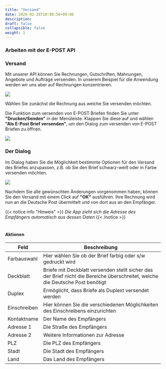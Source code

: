 ```yaml
---
title: "Versand"
date: 2020-02-28T10:08:56+09:00
description: 
draft: false
collapsible: false
weight: 1
---
```

### Arbeiten mit der E-POST API

### Versand

Mit unserer API können Sie Rechnungen, Gutschriften, Mahnungen, Angebote und Aufträge versenden. In unserem Beispiel für die Anwendung werden wir uns aber auf Rechnungen konzentrieren.

![](images/apps/epostrechnung.PNG)

Wählen Sie zunächst die Rechnung aus welche Sie versenden möchten.

Die Funktion zum versenden von E-POST Briefen finden Sie unter **"Drucken/Senden"** in der Menüleiste. Klappen Sie diese auf und wählen **"Als E-Post Brief versenden"**, um den Dialog zum versenden von E-POST Briefen zu öffnen.

![](images/apps/epostprintsend.PNG)

### Der Dialog

Im Dialog haben Sie die Möglichkeit bestimmte Optionen für den Versand des Briefes anzupassen, z.B. ob Sie den Brief schwarz-weiß oder in Farbe versenden möchten.

![](images/apps/epostdialog.PNG)

Nachdem Sie alle gewünschten Änderungen vorgenommen haben, können Sie den Versand mit einem Click auf **"OK"** ausführen. Ihre Rechnung wird nun an die Deutsche Post übermittelt und von dort aus an den Empfänger.

{{< notice info "Hinweis" >}}
 _Die App zieht sich die Adresse des Empfängers automatisch aus dessen Daten_
{{< /notice >}}
#

#### Aktionen

| Feld         | Beschreibung                                                                                                                   |
|--------------|--------------------------------------------------------------------------------------------------------------------------------|
| Farbauswahl  | Hier wählen Sie ob der Brief farbig oder s/w gedruckt wird                                                                     |
| Deckblatt    | Briefe mit Deckblatt versenden stellt sicher das der Brief nicht die Bereiche überschreitet, welche die Deutsche Post benötigt |
| Duplex       | Ermöglicht, dass Briefe als Duplext versendet werden                                                                           |
| Einschreiben | Hier können Sie die verschiedenen Möglichkeiten des Einschreibens einzurichten                                                 |
| Kontaktname  | Der Name des Empfängers                                                                                                        |
| Adresse 1    | Die Straße des Empfängers                                                                                                      |
| Adresse 2    | Weitere Informationen zur Adresse                                                                                              |
| PLZ          | Die PLZ des Empfängers                                                                                                         |
| Stadt        | Die Stadt des Empfängers                                                                                                       |
| Land         | Das Land des Empfängers                                                                                                        |
